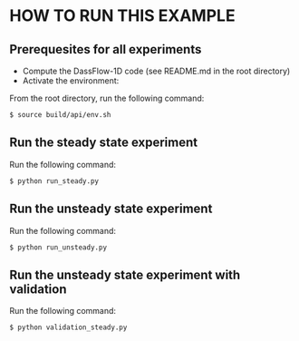# HOW TO RUN THIS EXAMPLE

## Prerequesites for all experiments
- Compute the DassFlow-1D code (see README.md in the root directory)
- Activate the environment:

From the root directory, run the following command:

```
$ source build/api/env.sh
```

## Run the steady state experiment
Run the following command:

```
$ python run_steady.py
```

## Run the unsteady state experiment
Run the following command:

```
$ python run_unsteady.py
```

## Run the unsteady state experiment with validation
Run the following command:

```
$ python validation_steady.py
```
